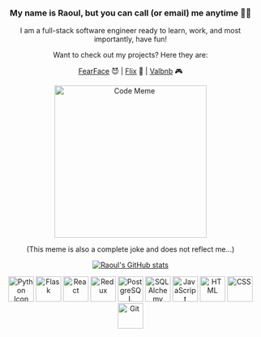 <h3 align="center">My name is Raoul, but you can call (or email) me anytime 📱😎</h3>

<p align="center">I am a full-stack software engineer ready to learn, work, and most importantly, have fun!</p>

<p align="center">Want to check out my projects? Here they are:</p>

<p align="center">
  <a href="https://fearface.onrender.com/">FearFace</a> 😈 |
  <a href="https://flix-dyz2.onrender.com/">Flix</a> 🎥 |
  <a href="https://raoul-airbnb.onrender.com/">Valbnb</a> 🎮
</p>

<p align="center">
  <img src="https://media.giphy.com/media/HLB0nLA36GCCo6JuB5/giphy.gif" alt="Code Meme" style="width: 300px;">
</p>

<p align="center">(This meme is also a complete joke and does not reflect me...)</p>

<p align="center">
  <a href="https://github.com/raoulandalis/github-readme-stats">
    <img src="https://github-readme-stats.vercel.app/api?username=raoulandalis" alt="Raoul's GitHub stats">
  </a>
</p>

<p align="center">
  <img src="https://cdn.jsdelivr.net/gh/devicons/devicon/icons/python/python-original.svg" alt="Python Icon" style="width: 50px;">
  <img src="https://cdn.jsdelivr.net/gh/devicons/devicon/icons/flask/flask-original.svg" alt="Flask" style="width: 50px;">
  <img src="https://cdn.jsdelivr.net/gh/devicons/devicon/icons/react/react-original.svg" alt="React" style="width: 50px;">
  <img src="https://cdn.jsdelivr.net/gh/devicons/devicon/icons/redux/redux-original.svg" alt="Redux" style="width: 50px;">
  <img src="https://cdn.jsdelivr.net/gh/devicons/devicon/icons/postgresql/postgresql-original.svg" alt="PostgreSQL" style="width: 50px;">
  <img src="https://cdn.jsdelivr.net/gh/devicons/devicon/icons/sqlalchemy/sqlalchemy-original.svg" alt="SQLAlchemy" style="width: 50px;">
  <img src="https://cdn.jsdelivr.net/gh/devicons/devicon/icons/javascript/javascript-original.svg" alt="JavaScript" style="width: 50px;">
  <img src="https://cdn.jsdelivr.net/gh/devicons/devicon/icons/html5/html5-original.svg" alt="HTML" style="width: 50px;">
  <img src="https://cdn.jsdelivr.net/gh/devicons/devicon/icons/css3/css3-original.svg" alt="CSS" style="width: 50px;">
  <img src="https://cdn.jsdelivr.net/gh/devicons/devicon/icons/git/git-original.svg" alt="Git" style="width: 50px;">
</p>

